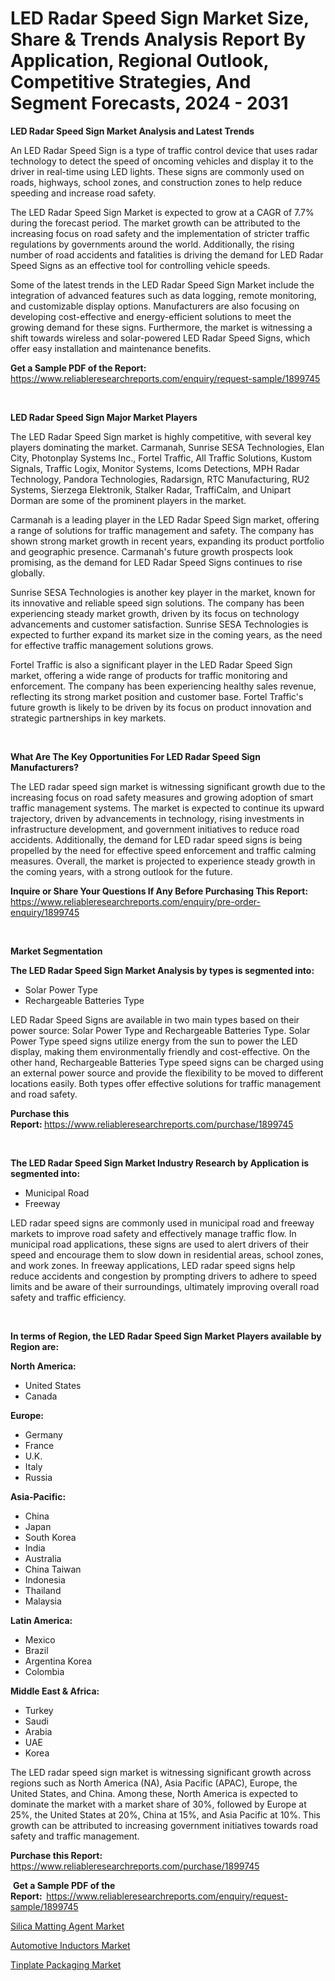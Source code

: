 <p><h1>LED Radar Speed Sign Market Size, Share & Trends Analysis Report By Application, Regional Outlook, Competitive Strategies, And Segment Forecasts, 2024 - 2031</h1></p><p><strong>LED Radar Speed Sign Market Analysis and Latest Trends</strong></p>
<p><p>An LED Radar Speed Sign is a type of traffic control device that uses radar technology to detect the speed of oncoming vehicles and display it to the driver in real-time using LED lights. These signs are commonly used on roads, highways, school zones, and construction zones to help reduce speeding and increase road safety.</p><p>The LED Radar Speed Sign Market is expected to grow at a CAGR of 7.7% during the forecast period. The market growth can be attributed to the increasing focus on road safety and the implementation of stricter traffic regulations by governments around the world. Additionally, the rising number of road accidents and fatalities is driving the demand for LED Radar Speed Signs as an effective tool for controlling vehicle speeds.</p><p>Some of the latest trends in the LED Radar Speed Sign Market include the integration of advanced features such as data logging, remote monitoring, and customizable display options. Manufacturers are also focusing on developing cost-effective and energy-efficient solutions to meet the growing demand for these signs. Furthermore, the market is witnessing a shift towards wireless and solar-powered LED Radar Speed Signs, which offer easy installation and maintenance benefits.</p></p>
<p><strong>Get a Sample PDF of the Report:&nbsp;</strong> <a href="https://www.reliableresearchreports.com/enquiry/request-sample/1899745">https://www.reliableresearchreports.com/enquiry/request-sample/1899745</a></p>
<p>&nbsp;</p>
<p><strong>LED Radar Speed Sign Major Market Players</strong></p>
<p><p>The LED Radar Speed Sign market is highly competitive, with several key players dominating the market. Carmanah, Sunrise SESA Technologies, Elan City, Photonplay Systems Inc., Fortel Traffic, All Traffic Solutions, Kustom Signals, Traffic Logix, Monitor Systems, Icoms Detections, MPH Radar Technology, Pandora Technologies, Radarsign, RTC Manufacturing, RU2 Systems, Sierzega Elektronik, Stalker Radar, TraffiCalm, and Unipart Dorman are some of the prominent players in the market.</p><p>Carmanah is a leading player in the LED Radar Speed Sign market, offering a range of solutions for traffic management and safety. The company has shown strong market growth in recent years, expanding its product portfolio and geographic presence. Carmanah's future growth prospects look promising, as the demand for LED Radar Speed Signs continues to rise globally.</p><p>Sunrise SESA Technologies is another key player in the market, known for its innovative and reliable speed sign solutions. The company has been experiencing steady market growth, driven by its focus on technology advancements and customer satisfaction. Sunrise SESA Technologies is expected to further expand its market size in the coming years, as the need for effective traffic management solutions grows.</p><p>Fortel Traffic is also a significant player in the LED Radar Speed Sign market, offering a wide range of products for traffic monitoring and enforcement. The company has been experiencing healthy sales revenue, reflecting its strong market position and customer base. Fortel Traffic's future growth is likely to be driven by its focus on product innovation and strategic partnerships in key markets.</p></p>
<p>&nbsp;</p>
<p><strong>What Are The Key Opportunities For LED Radar Speed Sign Manufacturers?</strong></p>
<p><p>The LED radar speed sign market is witnessing significant growth due to the increasing focus on road safety measures and growing adoption of smart traffic management systems. The market is expected to continue its upward trajectory, driven by advancements in technology, rising investments in infrastructure development, and government initiatives to reduce road accidents. Additionally, the demand for LED radar speed signs is being propelled by the need for effective speed enforcement and traffic calming measures. Overall, the market is projected to experience steady growth in the coming years, with a strong outlook for the future.</p></p>
<p><strong>Inquire or Share Your Questions If Any Before Purchasing This Report:</strong> <a href="https://www.reliableresearchreports.com/enquiry/pre-order-enquiry/1899745">https://www.reliableresearchreports.com/enquiry/pre-order-enquiry/1899745</a></p>
<p>&nbsp;</p>
<p><strong>Market Segmentation</strong></p>
<p><strong>The LED Radar Speed Sign Market Analysis by types is segmented into:</strong></p>
<p><ul><li>Solar Power Type</li><li>Rechargeable Batteries Type</li></ul></p>
<p><p>LED Radar Speed Signs are available in two main types based on their power source: Solar Power Type and Rechargeable Batteries Type. Solar Power Type speed signs utilize energy from the sun to power the LED display, making them environmentally friendly and cost-effective. On the other hand, Rechargeable Batteries Type speed signs can be charged using an external power source and provide the flexibility to be moved to different locations easily. Both types offer effective solutions for traffic management and road safety.</p></p>
<p><strong>Purchase this Report:&nbsp;</strong><a href="https://www.reliableresearchreports.com/purchase/1899745">https://www.reliableresearchreports.com/purchase/1899745</a></p>
<p>&nbsp;</p>
<p><strong>The LED Radar Speed Sign Market Industry Research by Application is segmented into:</strong></p>
<p><ul><li>Municipal Road</li><li>Freeway</li></ul></p>
<p><p>LED radar speed signs are commonly used in municipal road and freeway markets to improve road safety and effectively manage traffic flow. In municipal road applications, these signs are used to alert drivers of their speed and encourage them to slow down in residential areas, school zones, and work zones. In freeway applications, LED radar speed signs help reduce accidents and congestion by prompting drivers to adhere to speed limits and be aware of their surroundings, ultimately improving overall road safety and traffic efficiency.</p></p>
<p>&nbsp;</p>
<p><strong>In terms of Region, the LED Radar Speed Sign Market Players available by Region are:</strong></p>
<p>
    <p> <strong> North America: </strong>
        <ul>
            <li>United States</li>
            <li>Canada</li>
        </ul>
        </p> 
    <p> <strong> Europe: </strong>
        <ul>
            <li>Germany</li>
            <li>France</li>
            <li>U.K.</li>
            <li>Italy</li>
            <li>Russia</li>
        </ul>
        </p> 
    <p> <strong> Asia-Pacific: </strong>
        <ul>
            <li>China</li>
            <li>Japan</li>
            <li>South Korea</li>
            <li>India</li>
            <li>Australia</li>
            <li>China Taiwan</li>
            <li>Indonesia</li>
            <li>Thailand</li>
            <li>Malaysia</li>
        </ul>
        </p> 
    <p> <strong> Latin America: </strong>
        <ul>
            <li>Mexico</li>
            <li>Brazil</li>
            <li>Argentina Korea</li>
            <li>Colombia</li>
        </ul>
        </p> 
    <p> <strong> Middle East & Africa: </strong>
        <ul>
            <li>Turkey</li>
            <li>Saudi</li>
            <li>Arabia</li>
            <li>UAE</li>
            <li>Korea</li>
        </ul>
    </p>
    </p>
<p><p>The LED radar speed sign market is witnessing significant growth across regions such as North America (NA), Asia Pacific (APAC), Europe, the United States, and China. Among these, North America is expected to dominate the market with a market share of 30%, followed by Europe at 25%, the United States at 20%, China at 15%, and Asia Pacific at 10%. This growth can be attributed to increasing government initiatives towards road safety and traffic management.</p></p>
<p><strong>Purchase this Report: </strong><a href="https://www.reliableresearchreports.com/purchase/1899745">https://www.reliableresearchreports.com/purchase/1899745</a></p>
<p>&nbsp;<strong>Get a Sample PDF of the Report:&nbsp;&nbsp;</strong><a href="https://www.reliableresearchreports.com/enquiry/request-sample/1899745">https://www.reliableresearchreports.com/enquiry/request-sample/1899745</a></p>
<p><strong></strong></p>
<p><p><a href="https://full-wildebeest-80b.notion.site/Insights-into-Silica-Matting-Agent-Market-Size-Analysing-Market-Share-Trends-and-Growth-from-2024-54ecdb1c3d0e45479bdcf7bf0186a1d4">Silica Matting Agent Market</a></p><p><a href="https://github.com/santosh758595/Market-Research-Report-List-3/blob/main/automotive-inductors-market.md">Automotive Inductors Market</a></p><p><a href="https://flame-sidecar-702.notion.site/Tinplate-Packaging-Market-Research-Report-Provides-Critical-Insights-that-can-help-Shape-Business-De-1154512a2fd1498da3a83326ac7e9e8a">Tinplate Packaging Market</a></p></p>